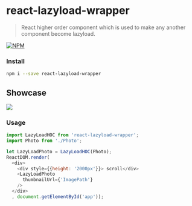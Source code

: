 # react-lazyload-wrapper

> React higher order component which is used to make any another component become lazyload.

[![NPM](https://nodei.co/npm/react-lazyload-wrapper.png)](https://nodei.co/npm/react-lazyload-wrapper/)

### Install
```sh
npm i --save react-lazyload-wrapper
```
## Showcase
![](http://ofc9lijyu.bkt.clouddn.com/screencast.gif)

### Usage

```javascript
import LazyLoadHOC from 'react-lazyload-wrapper';
import Photo from './Photo';

let LazyLoadPhoto = LazyLoadHOC(Photo);
ReactDOM.render(
  <div>
    <div style={{height: '2000px'}}> scroll</div>
    <LazyLoadPhoto
      thumbnailUrl={'ImagePath'}
    />
  </div>
  , document.getElementById('app'));
```
